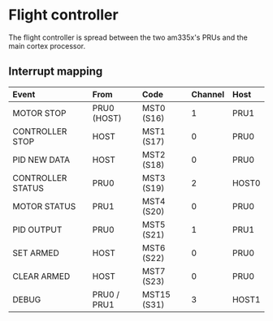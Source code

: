 # Flight controller

The flight controller is spread between the two am335x's PRUs and the main
cortex processor. 

## Interrupt mapping

| Event             | From         | Code       | Channel | Host  |
|:------------------|:-------------|:-----------|:--------|:------|
| MOTOR STOP        | PRU0 (HOST)  | MST0 (S16)  | 1       | PRU1  |
| CONTROLLER STOP   | HOST         | MST1 (S17)  | 0       | PRU0  |
| PID NEW DATA      | HOST         | MST2 (S18)  | 0       | PRU0  |
| CONTROLLER STATUS | PRU0         | MST3 (S19)  | 2       | HOST0 |
| MOTOR STATUS      | PRU1         | MST4 (S20)  | 0       | PRU0  |
| PID OUTPUT        | PRU0         | MST5 (S21)  | 1       | PRU1  |
| SET ARMED         | HOST         | MST6 (S22)  | 0       | PRU0  |
| CLEAR ARMED       | HOST         | MST7 (S23)  | 0       | PRU0  |
| DEBUG             | PRU0 / PRU1  | MST15 (S31) | 3       | HOST1 |
